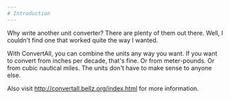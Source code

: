 ```yaml
---
# Introduction
---
```


Why write another unit converter? There are plenty of them out there. Well, I
couldn't find one that worked quite the way I wanted.

With ConvertAll, you can combine the units any way you want. If you want to
convert from inches per decade, that's fine. Or from meter-pounds. Or from
cubic nautical miles. The units don't have to make sense to anyone else.

Also visit <http://convertall.bellz.org/index.html> for more information.
